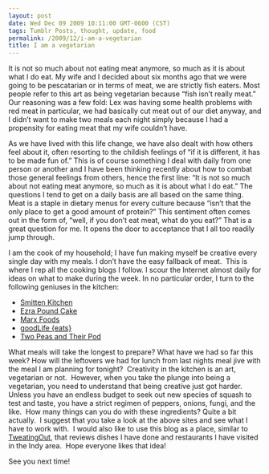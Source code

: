 ```yaml
---
layout: post
date: Wed Dec 09 2009 10:11:00 GMT-0600 (CST)
tags: Tumblr Posts, thought, update, food
permalink: /2009/12/i-am-a-vegetarian
title: I am a vegetarian
---
```


It is not so much about not eating meat anymore, so much as it is about what I do eat. My wife and I decided about six months ago that we were going to be pescatarian or in terms of meat, we are strictly fish eaters. Most people refer to this art as being vegetarian because “fish isn’t really meat.” Our reasoning was a few fold: Lex was having some health problems with red meat in particular, we had basically cut meat out of our diet anyway, and I didn’t want to make two meals each night simply because I had a propensity for eating meat that my wife couldn’t have.

As we have lived with this life change, we have also dealt with how others feel about it, often resorting to the childish feelings of “if it is different, it has to be made fun of.” This is of course something I deal with daily from one person or another and I have been thinking recently about how to combat those general feelings from others, hence the first line: “It is not so much about not eating meat anymore, so much as it is about what I do eat.” The questions I tend to get on a daily basis are all based on the same thing. Meat is a staple in dietary menus for every culture because “isn’t that the only place to get a good amount of protein?” This sentiment often comes out in the form of, “well, if you don’t eat meat, what do you eat?” That is a great question for me. It opens the door to acceptance that I all too readily jump through.

I am the cook of my household; I have fun making myself be creative every single day with my meals. I don’t have the easy fallback of meat.  This is where I rep all the cooking blogs I follow. I scour the Internet almost daily for ideas on what to make during the week. In no particular order, I turn to the following geniuses in the kitchen:

*   [Smitten Kitchen](http://smittenkitchen.com)
*   [Ezra Pound Cake](http://www.ezrapoundcake.com)
*   [Marx Foods](http://marxfood.com/)
*   [goodLife {eats}](http://www.goodlifeeats.com/)
*   [Two Peas and Their Pod](http://twopeasandtheirpod.com/)

What meals will take the longest to prepare? What have we had so far this week? How will the leftovers we had for lunch from last nights meal jive with the meal I am planning for tonight?  Creativity in the kitchen is an art, vegetarian or not.  However, when you take the plunge into being a vegetarian, you need to understand that being creative just got harder.  Unless you have an endless budget to seek out new species of squash to test and taste, you have a strict regimen of peppers, onions, fungi, and the like.  How many things can you do with these ingredients? Quite a bit actually.  I suggest that you take a look at the above sites and see what I have to work with.  I would also like to use this blog as a place, similar to [TweatingOut](http://www.tweatingout.com/), that reviews dishes I have done and restaurants I have visited in the Indy area.  Hope everyone likes that idea!

See you next time!
